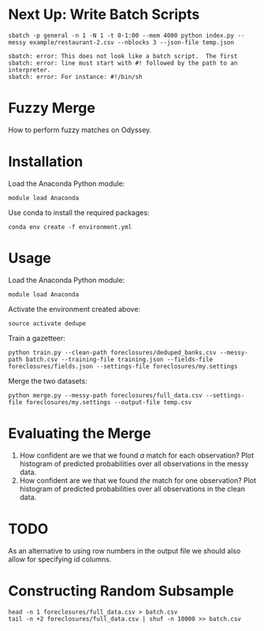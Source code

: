 # Next Up: Write Batch Scripts

    sbatch -p general -n 1 -N 1 -t 0-1:00 --mem 4000 python index.py --messy example/restaurant-2.csv --nblocks 3 --json-file temp.json
    
    sbatch: error: This does not look like a batch script.  The first
    sbatch: error: line must start with #! followed by the path to an interpreter.
    sbatch: error: For instance: #!/bin/sh




# Fuzzy Merge

How to perform fuzzy matches on Odyssey.

# Installation

Load the Anaconda Python module:

    module load Anaconda

Use conda to install the required packages:

    conda env create -f environment.yml

# Usage

Load the Anaconda Python module:

    module load Anaconda

Activate the environment created above:

    source activate dedupe

Train a gazetteer:

    python train.py --clean-path foreclosures/deduped_banks.csv --messy-path batch.csv --training-file training.json --fields-file foreclosures/fields.json --settings-file foreclosures/my.settings

Merge the two datasets:

    python merge.py --messy-path foreclosures/full_data.csv --settings-file foreclosures/my.settings --output-file temp.csv

# Evaluating the Merge

1.  How confident are we that we found _a_ match for each observation? Plot histogram of predicted probabilities over all observations in the messy data.
2.  How confident are we that we found _the_ match for one observation? Plot histogram of predicted probabilities over all observations in the clean data.

# TODO

As an alternative to using row numbers in the output file we should also allow for specifying id columns.

# Constructing Random Subsample

    head -n 1 foreclosures/full_data.csv > batch.csv
    tail -n +2 foreclosures/full_data.csv | shuf -n 10000 >> batch.csv
